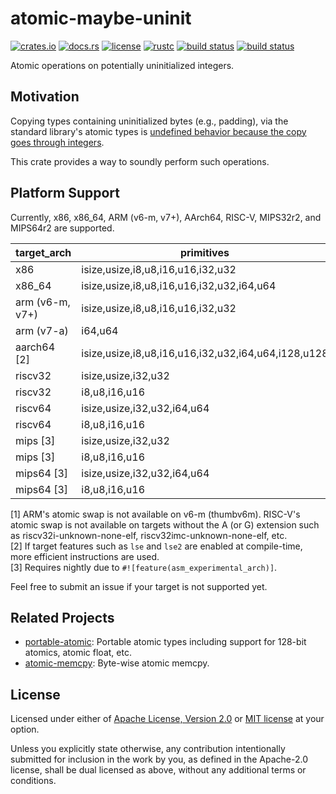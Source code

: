 # atomic-maybe-uninit

[![crates.io](https://img.shields.io/crates/v/atomic-maybe-uninit?style=flat-square&logo=rust)](https://crates.io/crates/atomic-maybe-uninit)
[![docs.rs](https://img.shields.io/badge/docs.rs-atomic--maybe--uninit-blue?style=flat-square)](https://docs.rs/atomic-maybe-uninit)
[![license](https://img.shields.io/badge/license-Apache--2.0_OR_MIT-blue?style=flat-square)](#license)
[![rustc](https://img.shields.io/badge/rustc-1.59+-blue?style=flat-square&logo=rust)](https://www.rust-lang.org)
[![build status](https://img.shields.io/github/workflow/status/taiki-e/atomic-maybe-uninit/CI/main?style=flat-square&logo=github)](https://github.com/taiki-e/atomic-maybe-uninit/actions)
[![build status](https://img.shields.io/cirrus/github/taiki-e/atomic-maybe-uninit/main?style=flat-square&logo=cirrusci)](https://cirrus-ci.com/github/taiki-e/atomic-maybe-uninit)

Atomic operations on potentially uninitialized integers.

## Motivation

Copying types containing uninitialized bytes (e.g., padding), via the standard library's atomic types is [undefined behavior because the copy goes through integers][undefined-behavior].

This crate provides a way to soundly perform such operations.

## Platform Support

Currently, x86, x86_64, ARM (v6-m, v7+), AArch64, RISC-V, MIPS32r2, and MIPS64r2 are supported.

| target_arch     | primitives                                          | [load]/[store] | [swap] | [memcpy] |
| --------------- | --------------------------------------------------- |:--------------:|:------:|:--------:|
| x86             | isize,usize,i8,u8,i16,u16,i32,u32                   | ✓              | ✓      | ✓        |
| x86_64          | isize,usize,i8,u8,i16,u16,i32,u32,i64,u64           | ✓              | ✓      | ✓        |
| arm (v6-m, v7+) | isize,usize,i8,u8,i16,u16,i32,u32                   | ✓              | ✓\[1]  | ✓        |
| arm (v7-a)      | i64,u64                                             | ✓              | ✓      | ✓        |
| aarch64 \[2]    | isize,usize,i8,u8,i16,u16,i32,u32,i64,u64,i128,u128 | ✓              | ✓      | ✓        |
| riscv32         | isize,usize,i32,u32                                 | ✓              | ✓\[1]  | ✓        |
| riscv32         | i8,u8,i16,u16                                       | ✓              |        | ✓        |
| riscv64         | isize,usize,i32,u32,i64,u64                         | ✓              | ✓\[1]  | ✓        |
| riscv64         | i8,u8,i16,u16                                       | ✓              |        | ✓        |
| mips \[3]       | isize,usize,i32,u32                                 | ✓              | ✓      | ✓        |
| mips \[3]       | i8,u8,i16,u16                                       | ✓              |        | ✓        |
| mips64 \[3]     | isize,usize,i32,u32,i64,u64                         | ✓              | ✓      | ✓        |
| mips64 \[3]     | i8,u8,i16,u16                                       | ✓              |        | ✓        |

\[1] ARM's atomic swap is not available on v6-m (thumbv6m). RISC-V's atomic swap is not available on targets without the A (or G) extension such as riscv32i-unknown-none-elf, riscv32imc-unknown-none-elf, etc.<br>
\[2] If target features such as `lse` and `lse2` are enabled at compile-time, more efficient instructions are used.<br>
\[3] Requires nightly due to `#![feature(asm_experimental_arch)]`.<br>

Feel free to submit an issue if your target is not supported yet.

## Related Projects

- [portable-atomic]: Portable atomic types including support for 128-bit atomics, atomic float, etc.
- [atomic-memcpy]: Byte-wise atomic memcpy.

[load]: https://docs.rs/atomic-maybe-uninit/latest/atomic_maybe_uninit/struct.AtomicMaybeUninit.html#method.load
[store]: https://docs.rs/atomic-maybe-uninit/latest/atomic_maybe_uninit/struct.AtomicMaybeUninit.html#method.store
[swap]: https://docs.rs/atomic-maybe-uninit/latest/atomic_maybe_uninit/struct.AtomicMaybeUninit.html#method.swap
[memcpy]: https://docs.rs/atomic-maybe-uninit/latest/atomic_maybe_uninit/raw/trait.AtomicMemcpy.html
[atomic-memcpy]: https://github.com/taiki-e/atomic-memcpy
[portable-atomic]: https://github.com/taiki-e/portable-atomic
[undefined-behavior]: https://doc.rust-lang.org/reference/behavior-considered-undefined.html

## License

Licensed under either of [Apache License, Version 2.0](LICENSE-APACHE) or
[MIT license](LICENSE-MIT) at your option.

Unless you explicitly state otherwise, any contribution intentionally submitted
for inclusion in the work by you, as defined in the Apache-2.0 license, shall
be dual licensed as above, without any additional terms or conditions.
